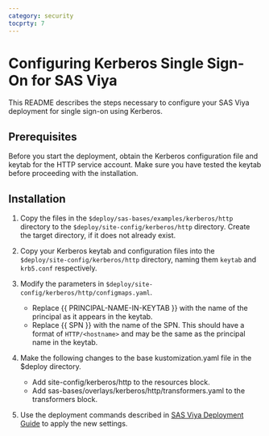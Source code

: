```yaml
---
category: security
tocprty: 7
---
```


# Configuring Kerberos Single Sign-On for SAS Viya

This README describes the steps necessary to configure your SAS Viya deployment for single sign-on
using Kerberos.

## Prerequisites

Before you start the deployment, obtain the Kerberos configuration file and keytab for the HTTP
service account. Make sure you have tested the keytab before proceeding with the installation.

## Installation

1. Copy the files in the `$deploy/sas-bases/examples/kerberos/http` directory to the `$deploy/site-config/kerberos/http` directory. Create the target directory, if it does not already exist.

2. Copy your Kerberos keytab and configuration files into the `$deploy/site-config/kerberos/http` directory, naming them `keytab` and `krb5.conf` respectively.

3. Modify the parameters in `$deploy/site-config/kerberos/http/configmaps.yaml`.

   * Replace {{ PRINCIPAL-NAME-IN-KEYTAB }} with the name of the principal as it appears in the keytab.
   * Replace {{ SPN }} with the name of the SPN. This should have a format of `HTTP/<hostname>` and may be the same as the principal name in the keytab.

4. Make the following changes to the base kustomization.yaml file in the $deploy directory.

   * Add site-config/kerberos/http to the resources block.
   * Add sas-bases/overlays/kerberos/http/transformers.yaml to the transformers block.

5. Use the deployment commands described in [SAS Viya Deployment Guide](http://documentation.sas.com/?cdcId=itopscdc&cdcVersion=default&docsetId=dplyml0phy0dkr&docsetTarget=titlepage.htm) to apply the new settings.